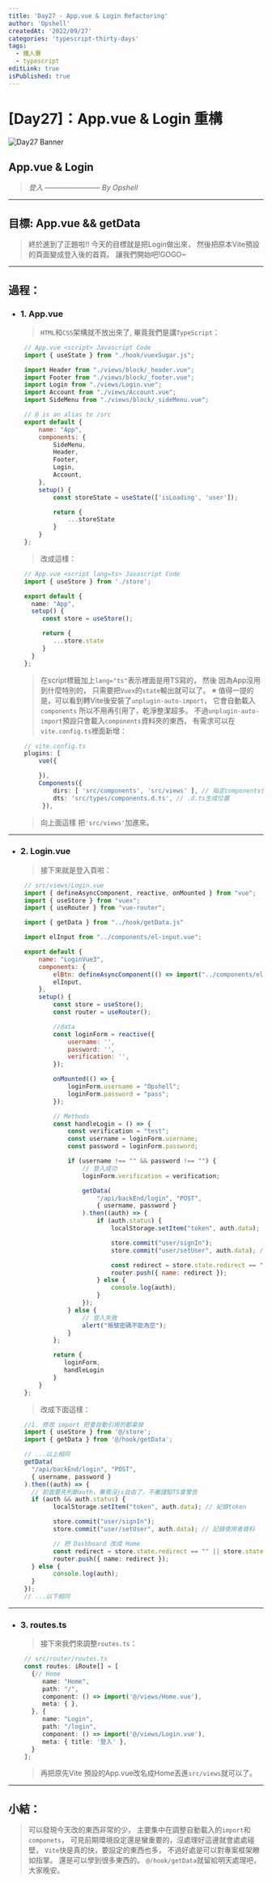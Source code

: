 ```yaml
---
title: 'Day27 - App.vue & Login Refactoring'
author: 'Opshell'
createdAt: '2022/09/27'
categories: 'typescript-thirty-days'
tags:
  - 鐵人賽
  - typescript
editLink: true
isPublished: true
---
```


# [Day27]：App.vue & Login 重構
![Day27 Banner](https://ithelp.ithome.com.tw/upload/images/20220927/20109918pI0oNjF83n.jpg)

## App.vue & Login
> *登入*
> *─────────── By Opshell*

---
## 目標: App.vue && getData
> 終於進到了正題啦!!
> 今天的目標就是把Login做出來，
> 然後把原本Vite預設的頁面變成登入後的首頁。
> 讓我們開始吧!GOGO~

---
## 過程：
- ### 1. App.vue
   > `HTML`和`CSS`架構就不放出來了,
   > 畢竟我們是講`TypeScript`：
   ```javascript
    // App.vue <script> Javascript Code
    import { useState } from "./hook/vuexSugar.js";

    import Header from "./views/block/_header.vue";
    import Footer from "./views/block/_footer.vue";
    import Login from "./views/Login.vue";
    import Account from "./views/Account.vue";
    import SideMenu from "./views/block/_sideMenu.vue";

    // @ is an alias to /src
    export default {
        name: "App",
        components: {
            SideMenu,
            Header,
            Footer,
            Login,
            Account,
        },
        setup() {
            const storeState = useState(['isLoading', 'user']);

            return {
                ...storeState
            }
        }
    };
   ```
   > 改成這樣：
   ```typescript
    // App.vue <script lang=ts> Javascript Code
    import { useStore } from './store';

    export default {
      name: "App",
      setup() {
         const store = useStore();

         return {
            ...store.state
         }
      }
    };
   ```
   > 在script標籤加上`lang="ts"`表示裡面是用TS寫的，
   > 然後 因為App沒用到什麼特別的，
   > 只需要把`Vuex`的`state`輸出就可以了。
   > ※ 值得一提的是，可以看到轉Vite後安裝了`unplugin-auto-import`，
   >    它會自動載入`components` 所以不用再引用了，乾淨整潔超多。
   >    不過`unplugin-auto-import`預設只會載入`components`資料夾的東西，
   >    有需求可以在`vite.config.ts`裡面新增：
   ```typescript
    // vite.config.ts
    plugins: [
        vue({

        }),
        Components({
            dirs: [ 'src/components', 'src/views' ], // 指定components位置 預設是'src/components'
            dts: 'src/types/components.d.ts', // .d.ts生成位置
         }),
   ```
   > 向上面這樣 把`'src/views'`加進來。

---
- ### 2. Login.vue
   > 接下來就是登入頁啦：
   ```javascript
    // src/views/Login.vue
    import { defineAsyncComponent, reactive, onMounted } from "vue";
    import { useStore } from "vuex";
    import { useRouter } from "vue-router";

    import { getData } from "../hook/getData.js"

    import elInput from "../components/el-input.vue";

    export default {
        name: "LoginVue3",
        components: {
            elBtn: defineAsyncComponent(() => import("../components/el-button.vue")),
            elInput,
        },
        setup() {
            const store = useStore();
            const router = useRouter();

            //data
            const loginForm = reactive({
                username: '',
                password: '',
                verification: '',
            });

            onMounted(() => {
                loginForm.username = "Opshell";
                loginForm.password = "pass";
            });

            // Methods
            const handleLogin = () => {
                const verification = "test";
                const username = loginForm.username;
                const password = loginForm.password;

                if (username !== "" && password !== "") {
                    // 登入成功
                    loginForm.verification = verification;

                    getData(
                        "/api/backEnd/login", "POST",
                        { username, password }
                    ).then((auth) => {
                        if (auth.status) {
                            localStorage.setItem("token", auth.data); // 紀錄token

                            store.commit("user/signIn");
                            store.commit("user/setUser", auth.data); // 記錄使用者資料

                            const redirect = store.state.redirect == "" || store.state.redirect == undefined ? "Dashboard" : store.state.redirect;
                            router.push({ name: redirect });
                        } else {
                            console.log(auth);
                        }
                    });
                } else {
                    // 登入失敗
                    alert("帳號密碼不能為空");
                }
            };

            return {
               loginForm,
               handleLogin
            }
        }
    };
   ```
   > 改成下面這樣：
   ```typescript
    //1. 修改 import 把會自動引用的都拿掉
    import { useStore } from '@/store';
    import { getData } from '@/hook/getData';

    // ...以上相同
    getData(
      "/api/backEnd/login", "POST",
      { username, password }
    ).then((auth) => {
      // 前面要先判斷auth，畢竟沒js自由了，不嚴謹點TS會警告
      if (auth && auth.status) {
            localStorage.setItem("token", auth.data); // 紀錄token

            store.commit("user/signIn");
            store.commit("user/setUser", auth.data); // 記錄使用者資料

            // 把 Dashboard 改成 Home
            const redirect = store.state.redirect == "" || store.state.redirect == undefined ? "Home" : store.state.redirect;
            router.push({ name: redirect });
      } else {
            console.log(auth);
      }
    });
    // ...以下相同
   ```

---
- ### 3. routes.ts
   > 接下來我們來調整`routes.ts`：
   ```typescript
    // src/router/routes.ts
    const routes: iRoute[] = [
      {// Home
         name: "Home",
         path: "/",
         component: () => import('@/views/Home.vue'),
         meta: { },
      }, {
         name: "Login",
         path: "/login",
         component: () => import('@/views/Login.vue'),
         meta: { title: '登入' },
      }
    ];
   ```
   > 再把原先Vite 預設的App.vue改名成Home丟進`src/views`就可以了。

---
## 小結：
> 可以發現今天改的東西非常的少，
> 主要集中在調整自動載入的`import`和`componets`，
> 可見前期環境設定還是蠻重要的，沒處理好這邊就會處處碰壁，
> `Vite`快是真的快，要設定的東西也多，
> 不過好處是可以對專案框架瞭如指掌。
> 還是可以學到很多東西的。
> `@/hook/getData`就留給明天處理吧，大家晚安。

